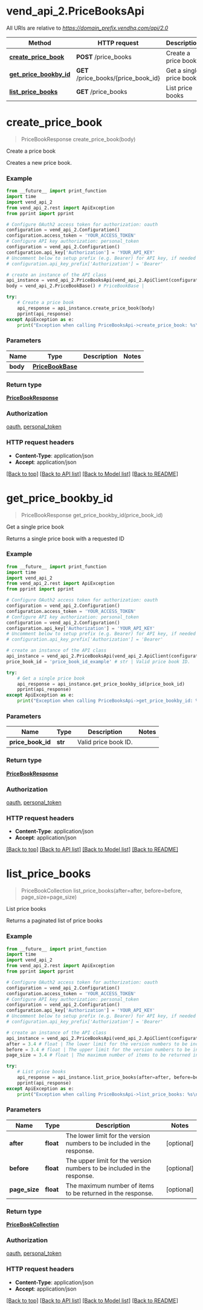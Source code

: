 # vend_api_2.PriceBooksApi

All URIs are relative to *https://domain_prefix.vendhq.com/api/2.0*

Method | HTTP request | Description
------------- | ------------- | -------------
[**create_price_book**](PriceBooksApi.md#create_price_book) | **POST** /price_books | Create a price book
[**get_price_bookby_id**](PriceBooksApi.md#get_price_bookby_id) | **GET** /price_books/{price_book_id} | Get a single price book
[**list_price_books**](PriceBooksApi.md#list_price_books) | **GET** /price_books | List price books


# **create_price_book**
> PriceBookResponse create_price_book(body)

Create a price book

Creates a new price book.

### Example 
```python
from __future__ import print_function
import time
import vend_api_2
from vend_api_2.rest import ApiException
from pprint import pprint

# Configure OAuth2 access token for authorization: oauth
configuration = vend_api_2.Configuration()
configuration.access_token = 'YOUR_ACCESS_TOKEN'
# Configure API key authorization: personal_token
configuration = vend_api_2.Configuration()
configuration.api_key['Authorization'] = 'YOUR_API_KEY'
# Uncomment below to setup prefix (e.g. Bearer) for API key, if needed
# configuration.api_key_prefix['Authorization'] = 'Bearer'

# create an instance of the API class
api_instance = vend_api_2.PriceBooksApi(vend_api_2.ApiClient(configuration))
body = vend_api_2.PriceBookBase() # PriceBookBase | 

try: 
    # Create a price book
    api_response = api_instance.create_price_book(body)
    pprint(api_response)
except ApiException as e:
    print("Exception when calling PriceBooksApi->create_price_book: %s\n" % e)
```

### Parameters

Name | Type | Description  | Notes
------------- | ------------- | ------------- | -------------
 **body** | [**PriceBookBase**](PriceBookBase.md)|  | 

### Return type

[**PriceBookResponse**](PriceBookResponse.md)

### Authorization

[oauth](../README.md#oauth), [personal_token](../README.md#personal_token)

### HTTP request headers

 - **Content-Type**: application/json
 - **Accept**: application/json

[[Back to top]](#) [[Back to API list]](../README.md#documentation-for-api-endpoints) [[Back to Model list]](../README.md#documentation-for-models) [[Back to README]](../README.md)

# **get_price_bookby_id**
> PriceBookResponse get_price_bookby_id(price_book_id)

Get a single price book

Returns a single price book with a requested ID

### Example 
```python
from __future__ import print_function
import time
import vend_api_2
from vend_api_2.rest import ApiException
from pprint import pprint

# Configure OAuth2 access token for authorization: oauth
configuration = vend_api_2.Configuration()
configuration.access_token = 'YOUR_ACCESS_TOKEN'
# Configure API key authorization: personal_token
configuration = vend_api_2.Configuration()
configuration.api_key['Authorization'] = 'YOUR_API_KEY'
# Uncomment below to setup prefix (e.g. Bearer) for API key, if needed
# configuration.api_key_prefix['Authorization'] = 'Bearer'

# create an instance of the API class
api_instance = vend_api_2.PriceBooksApi(vend_api_2.ApiClient(configuration))
price_book_id = 'price_book_id_example' # str | Valid price book ID.

try: 
    # Get a single price book
    api_response = api_instance.get_price_bookby_id(price_book_id)
    pprint(api_response)
except ApiException as e:
    print("Exception when calling PriceBooksApi->get_price_bookby_id: %s\n" % e)
```

### Parameters

Name | Type | Description  | Notes
------------- | ------------- | ------------- | -------------
 **price_book_id** | **str**| Valid price book ID. | 

### Return type

[**PriceBookResponse**](PriceBookResponse.md)

### Authorization

[oauth](../README.md#oauth), [personal_token](../README.md#personal_token)

### HTTP request headers

 - **Content-Type**: application/json
 - **Accept**: application/json

[[Back to top]](#) [[Back to API list]](../README.md#documentation-for-api-endpoints) [[Back to Model list]](../README.md#documentation-for-models) [[Back to README]](../README.md)

# **list_price_books**
> PriceBookCollection list_price_books(after=after, before=before, page_size=page_size)

List price books

Returns a paginated list of price books

### Example 
```python
from __future__ import print_function
import time
import vend_api_2
from vend_api_2.rest import ApiException
from pprint import pprint

# Configure OAuth2 access token for authorization: oauth
configuration = vend_api_2.Configuration()
configuration.access_token = 'YOUR_ACCESS_TOKEN'
# Configure API key authorization: personal_token
configuration = vend_api_2.Configuration()
configuration.api_key['Authorization'] = 'YOUR_API_KEY'
# Uncomment below to setup prefix (e.g. Bearer) for API key, if needed
# configuration.api_key_prefix['Authorization'] = 'Bearer'

# create an instance of the API class
api_instance = vend_api_2.PriceBooksApi(vend_api_2.ApiClient(configuration))
after = 3.4 # float | The lower limit for the version numbers to be included in the response. (optional)
before = 3.4 # float | The upper limit for the version numbers to be included in the response. (optional)
page_size = 3.4 # float | The maximum number of items to be returned in the response. (optional)

try: 
    # List price books
    api_response = api_instance.list_price_books(after=after, before=before, page_size=page_size)
    pprint(api_response)
except ApiException as e:
    print("Exception when calling PriceBooksApi->list_price_books: %s\n" % e)
```

### Parameters

Name | Type | Description  | Notes
------------- | ------------- | ------------- | -------------
 **after** | **float**| The lower limit for the version numbers to be included in the response. | [optional] 
 **before** | **float**| The upper limit for the version numbers to be included in the response. | [optional] 
 **page_size** | **float**| The maximum number of items to be returned in the response. | [optional] 

### Return type

[**PriceBookCollection**](PriceBookCollection.md)

### Authorization

[oauth](../README.md#oauth), [personal_token](../README.md#personal_token)

### HTTP request headers

 - **Content-Type**: application/json
 - **Accept**: application/json

[[Back to top]](#) [[Back to API list]](../README.md#documentation-for-api-endpoints) [[Back to Model list]](../README.md#documentation-for-models) [[Back to README]](../README.md)

